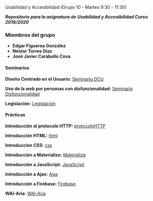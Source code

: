  Usabilidad y Accesibilidad (Grupo 10 - Martes 9:30 - 11:30)

***Repositorio para la asignatura de Usabilidad y Accesibilidad Curso 2019/2020***
### Miembros del grupo 
* **Edgar Figueroa González**
* **Néstor Torres Díaz**
* **José Javier Caraballo Cova**

#### Seminarios

**Diseño Centrado en el Usuario:** [Seminario DCU](https://github.com/JoseCova/UsabilidadyAccesibilidad/tree/master/seminario-dcu)

**Uso de la web por personas con disfuncionalidad:** [Seminario Disfuncionalidad](https://github.com/JoseCova/UsabilidadyAccesibilidad/tree/master/seminario-disfuncionalidad)

**Legislación:** [Legislación](https://view.genial.ly/5e68ea5175ef8e0fc17ce5e0/horizontal-infographic-timeline-legislacion)

#### Prácticas

**Introducción al protocolo HTTP:** [protocoloHTTP](https://github.com/JoseCova/UsabilidadyAccesibilidad/tree/master/practica_http)

**Introducción HTML:** [html](https://github.com/JoseCova/UsabilidadyAccesibilidad/tree/master/practica-introduccion_html)

**Introduccion CSS:** [css](https://github.com/JoseCova/UsabilidadyAccesibilidad/tree/master/practica-introduccion_css)   

**Introducción a Materialize:** [Materialize](https://github.com/JoseCova/UsabilidadyAccesibilidad/tree/master/practica-materialize/src)

**Introducción a JavaScript:** [JavaScript](https://github.com/JoseCova/UsabilidadyAccesibilidad/tree/master/practica-introduccion_js)

**Introducción a Ajax:** [Ajax](https://github.com/JoseCova/UsabilidadyAccesibilidad/tree/master/practica-introduccion_ajax)

**Introducción a Firebase:** [Firebase](https://github.com/JoseCova/UsabilidadyAccesibilidad/tree/master/practica-introduccion_firebase)

**WAI-Aria:** [WAI-Aria](https://github.com/JoseCova/UsabilidadyAccesibilidad/tree/master/practica-wai-aria)